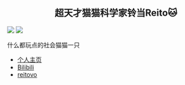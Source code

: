 <h2 align="center">超天才猫猫科学家铃当Reito🐱</h2> 

![](https://github-readme-stats.vercel.app/api?username=cnSchwarzer&show_icons=true&hide_border=true&theme=default&locale=cn) 
![](https://github-profile-trophy.vercel.app/?username=cnSchwarzer&column=10)
  
什么都玩点的社会猫猫一只

- [个人主页](https://reito.fun)
- [Bilibili](https://space.bilibili.com/2305653)
- [reitovo](https://github.com/reitovo) 
